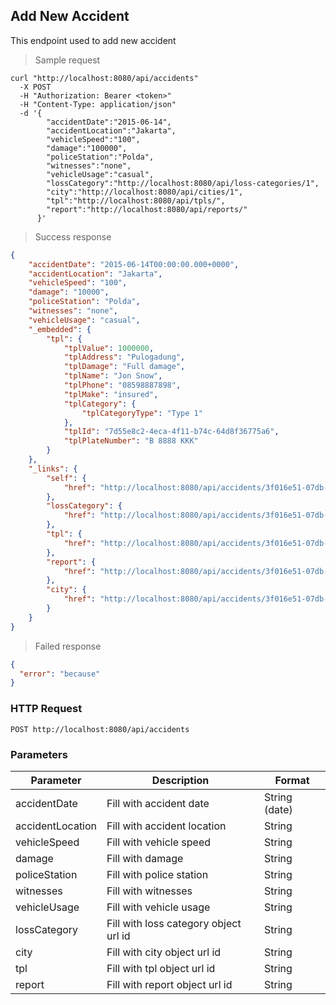 ## Add New Accident

This endpoint used to add new accident

> Sample request

```shell
curl "http://localhost:8080/api/accidents"
  -X POST
  -H "Authorization: Bearer <token>"
  -H "Content-Type: application/json"
  -d '{
        "accidentDate":"2015-06-14",
        "accidentLocation":"Jakarta",
        "vehicleSpeed":"100",
        "damage":"100000",
        "policeStation":"Polda",
        "witnesses":"none",
        "vehicleUsage":"casual",
        "lossCategory":"http://localhost:8080/api/loss-categories/1",
        "city":"http://localhost:8080/api/cities/1",
        "tpl":"http://localhost:8080/api/tpls/",
        "report":"http://localhost:8080/api/reports/"
      }'
```

> Success response

```json
{
    "accidentDate": "2015-06-14T00:00:00.000+0000",
    "accidentLocation": "Jakarta",
    "vehicleSpeed": "100",
    "damage": "10000",
    "policeStation": "Polda",
    "witnesses": "none",
    "vehicleUsage": "casual",
    "_embedded": {
        "tpl": {
            "tplValue": 1000000,
            "tplAddress": "Pulogadung",
            "tplDamage": "Full damage",
            "tplName": "Jon Snow",
            "tplPhone": "08598887898",
            "tplMake": "insured",
            "tplCategory": {
                "tplCategoryType": "Type 1"
            },
            "tplId": "7d55e8c2-4eca-4f11-b74c-64d8f36775a6",
            "tplPlateNumber": "B 8888 KKK"
        }
    },
    "_links": {
        "self": {
            "href": "http://localhost:8080/api/accidents/3f016e51-07db-42ea-b20b-822b0a6eecdb"
        },
        "lossCategory": {
            "href": "http://localhost:8080/api/accidents/3f016e51-07db-42ea-b20b-822b0a6eecdb/lossCategory"
        },
        "tpl": {
            "href": "http://localhost:8080/api/accidents/3f016e51-07db-42ea-b20b-822b0a6eecdb/tpl"
        },
        "report": {
            "href": "http://localhost:8080/api/accidents/3f016e51-07db-42ea-b20b-822b0a6eecdb/report"
        },
        "city": {
            "href": "http://localhost:8080/api/accidents/3f016e51-07db-42ea-b20b-822b0a6eecdb/city"
        }
    }
}
```

> Failed response

```json
{
  "error": "because"
}
```

### HTTP Request

`POST http://localhost:8080/api/accidents`

### Parameters

Parameter | Description | Format 
--------- | ----------- | ------ 
accidentDate | Fill with accident date | String (date)
accidentLocation | Fill with accident location | String
vehicleSpeed | Fill with vehicle speed | String
damage | Fill with damage | String
policeStation | Fill with police station | String
witnesses | Fill with witnesses | String
vehicleUsage | Fill with vehicle usage | String
lossCategory | Fill with loss category object url id | String
city | Fill with city object url id | String
tpl | Fill with tpl object url id | String
report | Fill with report object url id | String